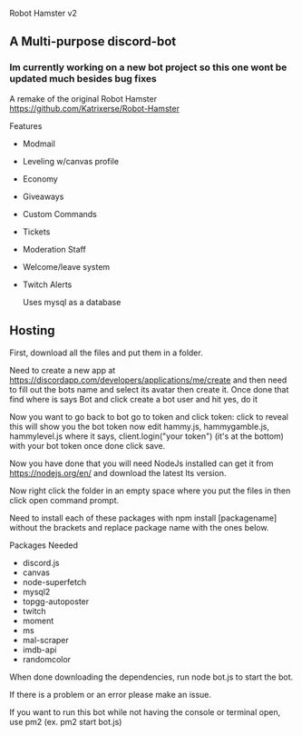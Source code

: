 Robot Hamster v2 
## A Multi-purpose discord-bot

### Im currently working on a new bot project so this one wont be updated much besides bug fixes

A remake of the original Robot Hamster https://github.com/Katrixerse/Robot-Hamster

Features
- Modmail
- Leveling w/canvas profile
- Economy
- Giveaways
- Custom Commands
- Tickets
- Moderation Staff
- Welcome/leave system
- Twitch Alerts

  Uses mysql as a database

## Hosting

First, download all the files and put them in a folder.

Need to create a new app at https://discordapp.com/developers/applications/me/create and then need to fill out the bots name and select its avatar then create it. Once done that find where is says Bot and click create a bot user and hit yes, do it

Now you want to go back to bot go to token and click token: click to reveal this will show you the bot token now edit hammy.js, hammygamble.js, hammylevel.js where it says, client.login("your token") (it's at the bottom) with your bot token once done click save.

Now you have done that you will need NodeJs installed can get it from https://nodejs.org/en/ and download the latest lts version.

Now right click the folder in an empty space where you put the files in then click open command prompt.

Need to install each of these packages with npm install [packagename] without the brackets and replace package name with the ones below.

Packages Needed

- discord.js
- canvas
- node-superfetch
- mysql2
- topgg-autoposter
- twitch
- moment
- ms
- mal-scraper
- imdb-api
- randomcolor

When done downloading the dependencies, run node bot.js to start the bot.

If there is a problem or an error please make an issue.

If you want to run this bot while not having the console or terminal open, use pm2 (ex. pm2 start bot.js)

